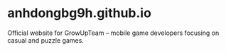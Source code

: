 # anhdongbg9h.github.io
Official website for GrowUpTeam – mobile game developers focusing on casual and puzzle games.
